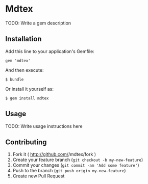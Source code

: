 # Mdtex

TODO: Write a gem description

## Installation

Add this line to your application's Gemfile:

    gem 'mdtex'

And then execute:

    $ bundle

Or install it yourself as:

    $ gem install mdtex

## Usage

TODO: Write usage instructions here

## Contributing

1. Fork it ( http://github.com/<my-github-username>/mdtex/fork )
2. Create your feature branch (`git checkout -b my-new-feature`)
3. Commit your changes (`git commit -am 'Add some feature'`)
4. Push to the branch (`git push origin my-new-feature`)
5. Create new Pull Request
